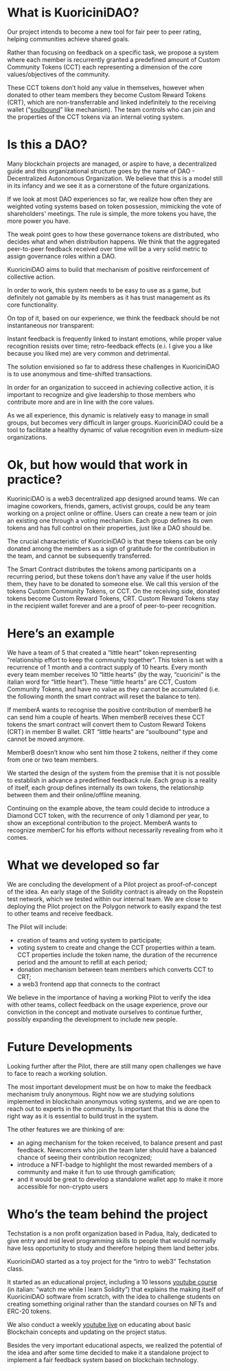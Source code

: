 # What is KuoriciniDAO?

Our project intends to become a new tool for fair peer to peer rating, helping communities achieve shared goals. 

Rather than focusing on feedback on a specific task, we propose a system where each member is recurrently granted a predefined amount of Custom Community Tokens (CCT) each representing a dimension of the core values/objectives of the community.

These CCT tokens don’t hold any value in themselves, however when donated to other team members they become Custom Reward Tokens (CRT), which are non-transferrable and linked indefinitely to the receiving wallet (“[soulbound](https://vitalik.ca/general/2022/01/26/soulbound.html)” like mechanism).
The team controls who can join and the properties of the CCT tokens via an internal voting system.

# Is this a DAO?

Many blockchain projects are managed, or aspire to have, a decentralized guide and this organizational structure goes by the name of DAO - Decentralized Autonomous Organization. We believe that this is a model still in its infancy and we see it as a cornerstone of the future organizations.

If we look at most DAO experiences so far, we realize how often they are weighted voting systems based on token possession, mimicking the vote of shareholders' meetings. The rule is simple, the more tokens you have, the more power you have.

The weak point goes to how these governance tokens are distributed, who decides what and when distribution happens. We think that the aggregated peer-to-peer feedback received over time will be a very solid metric to assign governance roles within a DAO.

KuoriciniDAO aims to build that mechanism of positive reinforcement of collective action.

In order to work, this system needs to be easy to use as a game, but definitely not gamable by its members as it has trust management as its core functionality. 

On top of it, based on our experience, we think the feedback should be not instantaneous nor transparent:

Instant feedback is frequently linked to instant emotions, while proper value recognition resists over time;
retro-feedback effects (e.i. I give you a like because you liked me) are very common and detrimental. 

The solution envisioned so far to address these challenges in KuoriciniDAO is to use anonymous and time-shifted transactions.

In order for an organization to succeed in achieving collective action, it is important to recognize and give leadership to those members who contribute more and are in line with the core values.

As we all experience, this dynamic is relatively easy to manage in small groups, but becomes very difficult in larger groups. KuoriciniDAO could be a tool to facilitate a healthy dynamic of value recognition even in medium-size organizations.

# Ok, but how would that work in practice?

KuoriniciDAO is a web3 decentralized app designed around teams. 
We can imagine coworkers, friends, gamers, activist groups, could be any team working on a project online or offline.
Users can create a new team or join an existing one through a voting mechanism.
Each group defines its own tokens and has full control on their properties, just like a DAO should be.

The crucial characteristic of KuoriciniDAO is that these tokens can be only donated among the members as a sign of gratitude for the contribution in the team, and cannot be subsequently transferred.

The Smart Contract distributes the tokens among participants on a recurring period, but these tokens don’t have any value if the user holds them, they have to be donated to someone else.
We call this version of the tokens Custom Community Tokens, or CCT.
On the receiving side, donated tokens become Custom Reward Tokens, CRT. Custom Reward Tokens stay in the recipient wallet forever and are a proof of peer-to-peer recognition.

# Here’s an example

We have a team of 5 that created a “little heart” token representing “relationship effort to keep the community together”. This token is set with a recurrence of 1 month and a contract supply of 10 hearts. Every month every team member receives 10 “little hearts” (by the way, “cuoricini” is the italian word for “little heart”).
These “little hearts” are CCT, Custom Community Tokens, and have no value as they cannot be accumulated (i.e.  the following month the smart contract will reset the balance to ten). 

If memberA wants to recognise the positive contribution of memberB he can send him a couple of hearts. When memberB receives these CCT tokens the smart contract will convert them to Custom Reward Tokens (CRT) in member B wallet. CRT “little hearts” are “soulbound” type and cannot be moved anymore.

MemberB doesn’t know who sent him those 2 tokens, neither if they come from one or two team members.

We started the design of the system from the premise that it is not possible to establish in advance a predefined feedback rule. Each group is a reality of itself, each group defines internally its own tokens, the relationship between them and their online/offline meaning.

Continuing on the example above, the team could decide to introduce a Diamond CCT token, with the recurrence of only 1 diamond per year, to show an exceptional contribution to the project. MemberA wants to recognize memberC for his efforts without necessarily revealing from who it comes.
 
# What we developed so far

We are concluding the development of a Pilot project as proof-of-concept of the idea. An early stage of the Solidity contract is already on the Ropstein test network, which we tested within our internal team.
We are close to deploying the Pilot project on the Polygon network to easily expand the test to other teams and receive feedback. 

The Pilot will include: 
- creation of teams and voting system to participate;
- voting system to create and change the CCT properties within a team. CCT properties include the token name, the duration of the recurrence period and the amount to refill at each period;
- donation mechanism between team members which converts CCT to CRT;
- a web3 frontend app that connects to the contract

We believe in the importance of having a working Pilot to verify the idea with other teams, collect feedback on the usage experience, prove our conviction in the concept and motivate ourselves to continue further, possibly expanding the development to include new people.

# Future Developments

Looking further after the Pilot, there are still many open challenges we have to face to reach a working solution.

The most important development must be on how to make the feedback mechanism truly anonymous. Right now we are studying solutions implemented in blockchain anonymous voting systems, and we are open to reach out to experts in the community.
Is important that this is done the right way as it is essential to build trust in the system.

The other features we are thinking of are:
- an aging mechanism for the token received, to balance present and past feedback. Newcomers who join the team later should have a balanced chance of seeing their contribution recognized;
- introduce a NFT-badge to highlight  the most rewarded members of a community and make it fun to use through gamification;
- and it would be great to develop a standalone wallet app to make it more accessible for non-crypto users

# Who’s the team behind the project 

Techstation is a non profit organization based in Padua, Italy, dedicated to give entry and mid level programming skills to people that would normally have less opportunity to study and therefore helping them land better jobs.

KuoriciniDAO started as a toy project for the “intro to web3” Techstation class.

It started as an educational project, including a 10 lessons [youtube course](https://youtube.com/playlist?list=PLnXJMUkYVb0myw6R_WcGn1uUC2MPvY2H-) (in italian: “watch me while I learn Solidity”) that explains the making itself of KuoriciniDAO software from scratch, with the idea to challenge students on creating something original rather than the standard courses on NFTs and ERC-20 tokens. 

We also conduct a weekly [youtube live](https://youtube.com/playlist?list=PLnXJMUkYVb0kHCWJucutfc4dHeynCwis_) on educating about basic Blockchain concepts and updating on the project status. 

Besides the very important educational aspects, we realized the potential of the idea and after some time decided to make it a standalone project to implement a fair feedback system based on blockchain technology.

